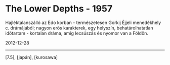 # The Lower Depths - 1957

Hajléktalanszálló az Edo korban - természetesen Gorkij Éjjeli menedékhely c. drámájából; nagyon erős karakterek, egy helyszín, behatárolhatatlan időtartam - kortalan dráma, amíg lecsúszás és nyomor van a Földön.

2012-12-28 

----

[7.5], [japán], [kurosawa]